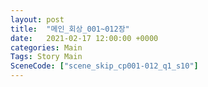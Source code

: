 ```yaml
---
layout: post
title:  "메인_회상_001~012장"
date:   2021-02-17 12:00:00 +0000
categories: Main
Tags: Story Main
SceneCode: ["scene_skip_cp001-012_q1_s10"]
---
```


